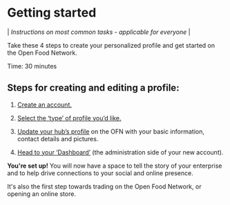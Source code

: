 # Getting started

| _Instructions on most common tasks - applicable for everyone_ |

Take these 4 steps to create your personalized profile and get started on the Open Food Network. 

Time: 30 minutes
## Steps for creating and editing a profile:

1. [Create an account.](/create-an-account.md)
2. [Select the ‘type’ of profile you’d like.](/hub-profile-types.md)
4. [Update your hub’s profile](/your-profile.md)
    on the OFN with your basic information, contact details and pictures.
    
3. [Head to your ‘Dashboard’](/the-dashboard.md)
    \(the administration side of your new account\).


**You're set up!**
You will now have a space to tell the story of your enterprise and to help drive connections to your social and online presence.

It's also the first step towards trading on the Open Food Network, or opening an online store.

